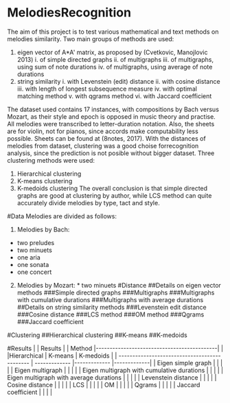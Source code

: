 # MelodiesRecognition

The aim of this project is to test various mathematical and text methods on melodies similarity. 
Two main groups of methods are used:
1. eigen vector of A*A' matrix, as proposed by (Cvetkovic, Manojlovic 2013)
  i. of simple directed graphs
  ii. of multigraphs
  iii. of multigraphs, using sum of note durations
  iv. of multigraphs, using average of note durations
2. string similarity
  i. with Levenstein (edit) distance
  ii. with cosine distance
  iii. with length of longest subsequence measure
  iv. with optimal matching method
  v. with qgrams method
  vi. with Jaccard coefficient
  
 The dataset used contains 17 instances, with compositions by Bach versus Mozart, as their style and epoch is opposed in music theory and practise. 
 All melodies were transcribed to letter-duration notation. Also, the sheets are for violin, not for pianos, since accords make 
  computability less possible. Sheets can be found at (8notes, 2017). 
With the distances of melodies from dataset, clustering was a good choise forrecognition analysis, since the prediction is not posible without bigger dataset.
Three clustering methods were used:
  1. Hierarchical clustering
  2. K-means clustering
  3. K-medoids clustering
The overall conclusion is that simple directed graphs are good at clustering by author, while LCS method can quite accurately divide melodies by type, tact and style.

#Data
Melodies are divided as follows:
  1. Melodies by Bach:
   * two preludes
   * two minuets
   * one aria
   * one sonata
   * one concert
  2. Melodies by Mozart:
    * two minuets
#Distance
##Details on eigen vector methods
###Simple directed graphs
###Multigraphs
###Multigraphs with cumulative durations
###Multigraphs with average durations
##Details on string similarity methods
###Levenstein edit distance
###Cosine distance
###LCS method
###OM method
###Qgrams
###Jaccard coefficient

#Clustering
##Hierarchical clustering
##K-means
##K-medoids

#Results
|                                               | Results                                    |
|  Method                                       |--------------------------------------------|
|                                               |Hierarchical   | K-means      | K-medoids   |
| --------------------------------------------- | ------------- |------------- |-------------|
| Eigen simple graph                            |               |              |             |
| Eigen multigraph                              |               |              |             |
| Eigen multigraph with cumulative durations    |               |              |             |
| Eigen multigraph with average durations       |               |              |             |
| Levenstein distance                           |               |              |             |
| Cosine distance                               |               |              |             |
| LCS                                           |               |              |             |
| OM                                            |               |              |             |
| Qgrams                                        |               |              |             |
| Jaccard coefficient                           |               |              |             |
